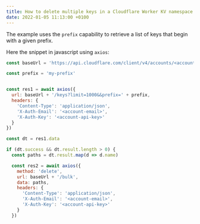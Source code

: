 ```yaml
---
title: How to delete multiple keys in a Cloudflare Worker KV namespace
date: 2022-01-05 11:13:00 +0100
---
```




The example uses the `prefix` capability to retrieve a list of keys that begin with a given prefix.

Here the snippet in javascript using `axios`:

```js
const baseUrl = 'https://api.cloudflare.com/client/v4/accounts/<account-id>/storage/kv/namespaces/<namespace-id>'

const prefix = 'my-prefix'


const res1 = await axios({
  url: baseUrl + '/keys?limit=1000&&prefix=' + prefix,
  headers: {
    'Content-Type': 'application/json',
    'X-Auth-Email': '<account-email>',
    'X-Auth-Key': '<account-api-key>'
  }
})

const dt = res1.data

if (dt.success && dt.result.length > 0) {
  const paths = dt.result.map(d => d.name)

  const res2 = await axios({
    method: 'delete',
    url: baseUrl + '/bulk',
    data: paths,
    headers: {
      'Content-Type': 'application/json',
      'X-Auth-Email': '<account-email>',
      'X-Auth-Key': '<account-api-key>'
    }
  })
```

